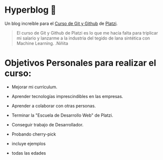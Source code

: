 # Hyperblog 🥰
Un blog increíble para el [Curso de Git y Github](https://platzi.com/clases/git-github/ "Curso de Git y Github") de [Platzi](https://platzi.com/ "Platzi").

> El curso de Git y Github de Platzi es lo que me hacía falta para triplicar mi salario y lanzarme a la industria del tegido de lana sintética con Machine Learning.
> .Niñita

# Objetivos Personales para realizar el curso:

* Mejorar mi currículum.
* Aprender tecnologías imprescindibles en las empresas.
* Aprender a colaborar con otras personas.
* Terminar la "Escuela de Desarrollo Web" de Platzi.
* Conseguir trabajo de Desarrollador.
* Probando cherry-pick

* incluye ejemplos
* todas las edades

